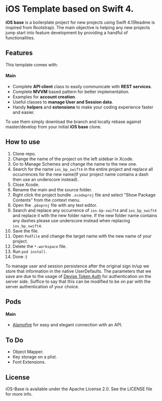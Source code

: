 # iOS Template based on Swift 4.
**iOS base** is a boilerplate project for new projects using Swift 4.1(Readme is inspired from Rootstrap). The main objective is helping any new projects jump start into feature development by providing a handful of functionalities.

## Features
This template comes with:
#### Main
- Complete **API client** class to easily communicate with **REST services**.
- Complete **MVVM**  based pattern for better implementation.
- Examples for **account creation**.
- Useful classes to **manage User and Session data**.
- Handy **helpers** and **extensions** to make your coding experience faster and easier.



To use them simply download the branch and locally rebase against master/develop from your initial **iOS base** clone.

## How to use
1. Clone repo.
2. Change the name of the project on the left sidebar in Xcode.
3. Go to Manage Schemes and change the name to the new one.
4. Search for the name `ios_bp_swift4` in the entire project and replace all occurrences for the new name(If your project name contains a dash then use an underscore instead).
5. Close Xcode.
6. Rename the main and the source folder.
7. Right click the project bundle `.xcodeproj` file and select “Show Package Contents” from the context menu.
8. Open the `.pbxproj` file with any text editor.
9. Search and replace any occurrence of `ios-bp-swift4` and `ios_bp_swift4` and replace it with the new folder name. If the new folder name contains any dashes please use underscore instead when replacing `ios_bp_swift4`.
10. Save the file.
11. Open `Podfile` and change the target name with the new name of your project.
12. Delete the `*.workspace` file.
13. Run `pod install`.
14. Done :)

To manage user and session persistence after the original sign in/up we store that information in the native UserDefaults. The parameters that we save are due to the usage of [Devise Token Auth](https://github.com/lynndylanhurley/devise_token_auth) for authentication on the server side. Suffice to say that this can be modified to be on par with the server authentication of your choice.

## Pods
#### Main
- [Alamofire](https://github.com/Alamofire/Alamofire) for easy and elegant connection with an API.

## To Do
- Object Mapper.
- Key storage on a plist.
- Font Extensions.

## License

iOS-Base is available under the Apache License 2.0. See the LICENSE file for more info.
